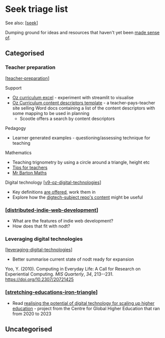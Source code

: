 <!--
 Copyright (C) 2023 David Jones
 
 This program is free software: you can redistribute it and/or modify
 it under the terms of the GNU Affero General Public License as
 published by the Free Software Foundation, either version 3 of the
 License, or (at your option) any later version.
 
 This program is distributed in the hope that it will be useful,
 but WITHOUT ANY WARRANTY; without even the implied warranty of
 MERCHANTABILITY or FITNESS FOR A PARTICULAR PURPOSE.  See the
 GNU Affero General Public License for more details.
 
 You should have received a copy of the GNU Affero General Public License
 along with this program.  If not, see <http://www.gnu.org/licenses/>.
-->

# Seek triage list

See also: [[seek]]

Dumping ground for ideas and resources that haven't yet been [made sense of](../sense/sense.md).

## Categorised

### Teacher preparation 

[[teacher-preparation]]

Support
- [Oz curriculum excel](https://www.google.com/url?sa=t&rct=j&q=&esrc=s&source=web&cd=&ved=2ahUKEwje3Jix__aAAxUh3TgGHXSPCf4QFnoECAsQAQ&url=https%3A%2F%2Faustraliancurriculum.edu.au%2FStatic%2FExcel%2FAustralian%2520Curriculum%2520F-10.xlsx&usg=AOvVaw1-15bwt9PnVCsuhRyIYS01&opi=89978449) - experiment with streamlit to visualise
- [Oz Curriculum content descriptors template](https://www.teacherspayteachers.com/Product/V9-Australian-Curriculum-ENGLISH-Content-Descriptor-Overviews-Foundation-9250242) - a teacher-pays-teacher site selling Word docs containing a list of the content descriptors with some mapping to be used in planning 
  - Scootle offers a search by content descriptors

Pedagogy
- Learner generated examples - questioning/assessing technique for teaching

Mathematics
- Teaching trignometry by using a circle around a triangle, height etc
- [Tips for teachers](https://tipsforteachers.co.uk/)
- [Mr Barton Maths](http://www.mrbartonmaths.com/index.html)

Digital technology [[v9-oz-digital-technologies]]

- Key definitions [are offered](https://v9.australiancurriculum.edu.au/teacher-resources/understand-this-learning-area/technologies#accordion-9c6911869c-item-de68e5b07a), work them in
- Explore how the [digtech-subject repo's content](https://github.com/djplaner/digtech-subject) might be useful

### [[distributed-indie-web-development]]

- What are the features of indie web development?
- How does that fit with nodt?

###  Leveraging digital technologies

[[leveraging-digital-technologies]]

- Better summarise current state of nodt ready for expansion

Yoo, Y. (2010). Computing in Everyday Life: A Call for Research on Experiential Computing. *MIS Quarterly*, *34*, 213--231. <https://doi.org/10.2307/20721425>

### [[stretching-educations-iron-triangle]]

- Read [realising the potential of digital technology for scaling up higher education](https://www.researchcghe.org/research/2020-2023/project/realising-the-potential-of-digital-technology-for-scaling-up-higher-education/) - project from the Centre for Global Higher Education that ran from 2020 to 2023

## Uncategorised


[//begin]: # "Autogenerated link references for markdown compatibility"
[seek]: seek "Seek"
[teacher-preparation]: teacher-preparation "Teacher preparation"
[v9-oz-digital-technologies]: ../sense/Teaching/Curriculum/v9-oz-digital-technologies "v9-oz-digital-technologies"
[distributed-indie-web-development]: distributed-indie-web-development "Distributed indie web development"
[leveraging-digital-technologies]: leveraging-digital-technologies "Leveraging digital technologies"
[stretching-educations-iron-triangle]: stretching-educations-iron-triangle "Stretching education's iron triangle"
[//end]: # "Autogenerated link references"